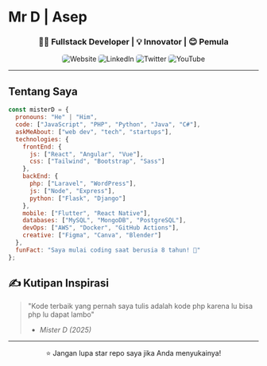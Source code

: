 # Mr D | Asep

<div align="center">
  <h3>👨‍💻 Fullstack Developer | 💡 Innovator | 😊 Pemula </h3>
  <img src="https://img.shields.io/badge/Portfolio-FF7139?style=for-the-badge&logo=firefox&logoColor=white" alt="Website" style="border-radius: 5px;">
  <img src="https://img.shields.io/badge/LinkedIn-%230077B5.svg?style=for-the-badge&logo=linkedin&logoColor=white" alt="LinkedIn" style="border-radius: 5px;">
  <img src="https://img.shields.io/badge/Twitter-%231DA1F2.svg?style=for-the-badge&logo=Twitter&logoColor=white" alt="Twitter" style="border-radius: 5px;">
  <img src="https://img.shields.io/badge/YouTube-%23FF0000.svg?style=for-the-badge&logo=YouTube&logoColor=white" alt="YouTube" style="border-radius: 5px;">
</div>

---

##  Tentang Saya

```javascript
const misterD = {
  pronouns: "He" | "Him",
  code: ["JavaScript", "PHP", "Python", "Java", "C#"],
  askMeAbout: ["web dev", "tech", "startups"],
  technologies: {
    frontEnd: {
      js: ["React", "Angular", "Vue"],
      css: ["Tailwind", "Bootstrap", "Sass"]
    },
    backEnd: {
      php: ["Laravel", "WordPress"],
      js: ["Node", "Express"],
      python: ["Flask", "Django"]
    },
    mobile: ["Flutter", "React Native"],
    databases: ["MySQL", "MongoDB", "PostgreSQL"],
    devOps: ["AWS", "Docker", "GitHub Actions"],
    creative: ["Figma", "Canva", "Blender"]
  },
  funFact: "Saya mulai coding saat berusia 8 tahun! 🚀"
};
```

## ✍️ Kutipan Inspirasi

> "Kode terbaik yang pernah saya tulis adalah kode php karena lu bisa php lu dapat lambo"  
> - *Mister D (2025)*

---


<div align="center">

  

  
  ⭐ Jangan lupa star repo saya jika Anda menyukainya!
  
</div>
